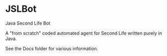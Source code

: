 # JSLBot
Java Second Life Bot

A "from scratch" coded automated agent for Second Life written purely in Java.

See the Docs folder for various information.
